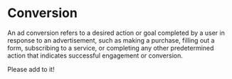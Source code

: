 # Conversion

An ad conversion refers to a desired action or goal completed by a user in response to an advertisement, such as making a purchase, filling out a form, subscribing to a service, or completing any other predetermined action that indicates successful engagement or conversion.

Please add to it!
